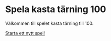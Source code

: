 Spela kasta tärning 100
=================

Välkommen till spelet kasta tärning till 100.

[Starta ett nytt spel!](dice/init)